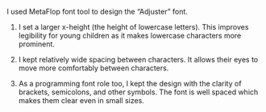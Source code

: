 I used MetaFlop font tool to design the “Adjuster” font.  

1. I set a larger x-height (the height of lowercase letters). This improves legibility for young children as it makes lowercase characters more prominent. 

2. I kept relatively wide spacing between characters. It allows their eyes to move more comfortably between characters. 

3. As a programming font role too, I kept the design with the clarity of brackets, semicolons, and other symbols. The font is well spaced which makes them clear even in small sizes. 

